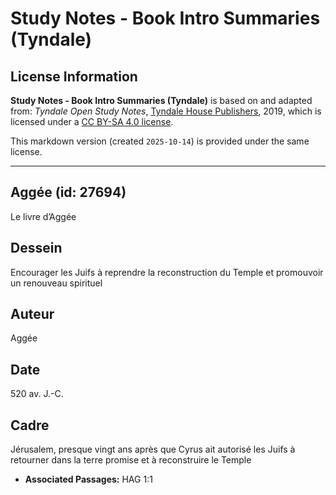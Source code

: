 # Study Notes - Book Intro Summaries (Tyndale)

## License Information

**Study Notes - Book Intro Summaries (Tyndale)** is based on and adapted from: _Tyndale Open Study Notes_, [Tyndale House Publishers](https://tyndaleopenresources.com/), 2019, which is licensed under a [CC BY-SA 4.0 license](https://creativecommons.org/licenses/by-sa/4.0/legalcode.en).

This markdown version (created `2025-10-14`) is provided under the same license.



--------------------------------

## Aggée (id: 27694)

Le livre d’Aggée

Dessein
-------

Encourager les Juifs à reprendre la reconstruction du Temple et promouvoir un renouveau spirituel

Auteur
------

Aggée

Date
----

520 av. J.\-C.

Cadre
-----

Jérusalem, presque vingt ans après que Cyrus ait autorisé les Juifs à retourner dans la terre promise et à reconstruire le Temple

* **Associated Passages:** HAG 1:1

